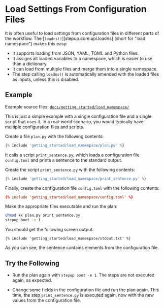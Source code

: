 # Load Settings From Configuration Files

It is often useful to load settings from configuration files in different parts of the workflow.
The [`loadns()`][stepup.core.api.loadns] (short for "load namespace") makes this easy:

- It supports loading from JSON, YAML, TOML and Python files.
- It assigns all loaded variables to a namespace, which is easier to use than a dictionary.
- It can load from multiple files and merge them into a single namespace.
- The step calling `loadns()` is automatically amended with the loaded files as inputs,
  unless this is disabled.

## Example

Example source files: [`docs/getting_started/load_namespace/`](https://github.com/reproducible-reporting/stepup-core/tree/main/docs/getting_started/load_namespace)

This is just a simple example with a single configuration file and a single script that uses it.
In a real-world scenario, you would typically have multiple configuration files and scripts.

Create a file `plan.py` with the following contents:

```python
{% include 'getting_started/load_namespace/plan.py' %}
```

It calls a script `print_sentence.py`, which loads a configuration file `config.toml` and
prints a sentence to the standard output.

Create the script `print_sentence.py` with the following contents:

```python
{% include 'getting_started/load_namespace/print_sentence.py' %}
```

Finally, create the configuration file `config.toml` with the following contents:

```toml
{% include 'getting_started/load_namespace/config.toml' %}
```

Make the appropriate files executable and run the plan:

```bash
chmod +x plan.py print_sentence.py
stepup boot -n 1
```

You should get the following screen output:

```text
{% include 'getting_started/load_namespace/stdout.txt' %}
```

As you can see, the sentence contains elements from the configuration file.

## Try the Following

- Run the plan again with `stepup boot -n 1`.
  The steps are not executed again, as expected.

- Change some fields in the configuration file and run the plan again.
  This time, the step `print_sentence.py` is executed again,
  now with the new values from the configuration file.
